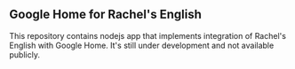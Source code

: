 ## Google Home for Rachel's English

This repository contains nodejs app that implements integration of Rachel's English with Google Home. It's still under development and not available publicly.
